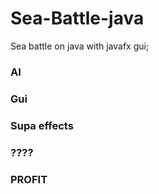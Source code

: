 # Sea-Battle-java
Sea battle on java with javafx gui;

### AI 
### Gui

### Supa effects
### ????
### PROFIT
